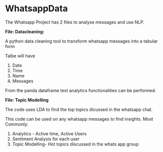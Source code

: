 # WhatsappData

The Whatsapp Project has 2 files to analyse messages and use NLP.


**File: Datacleaning:**

A python data cleaning tool to transform whatsapp messages into a tabular form

Talbe will have
1. Date
2. Time
3. Name
4. Messages

From the panda dataframe text analytics functionalities can be performed.

**File: Topic Modelling**

The code uses LDA to find the top topics dicussed in the whatsapp chat.


This code can be used on any whatsapp messages to find insights. Most Commonly:
1. Analytics - Active time,  Active Users
2. Sentiment Analysis for each user
3. Topic Modelling- Hot topics discussed in the whats app group
